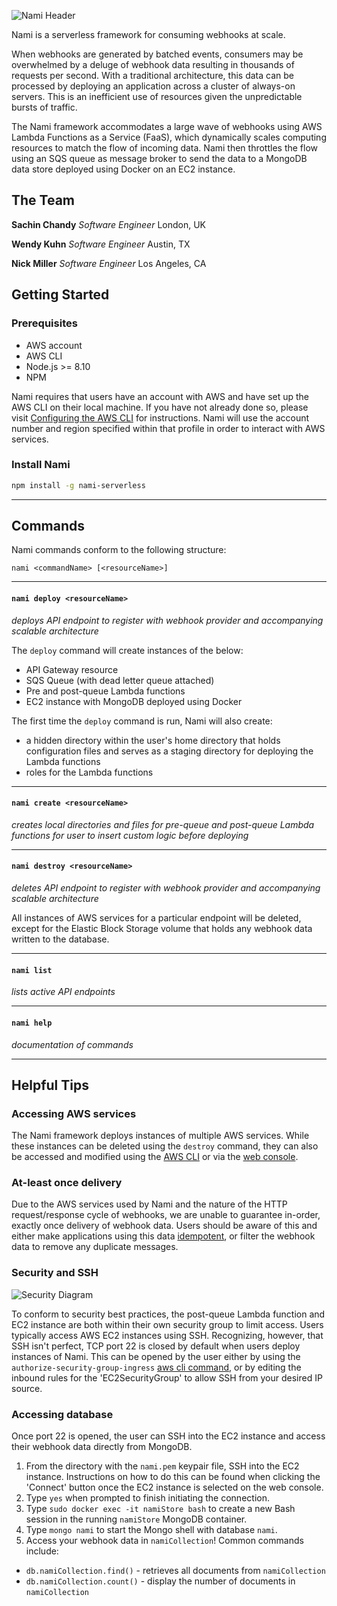 ![Nami Header](https://i.imgur.com/kZhANSb.png?1)

Nami is a serverless framework for consuming webhooks at scale.

When webhooks are generated by batched events, consumers may be overwhelmed by a deluge of webhook data resulting in thousands of requests per second. With a traditional architecture, this data can be processed by deploying an application across a cluster of always-on servers. This is an inefficient use of resources given the unpredictable bursts of traffic.

The Nami framework accommodates a large wave of webhooks using AWS Lambda Functions as a Service (FaaS), which dynamically scales computing resources to match the flow of incoming data. Nami then throttles the flow using an SQS queue as message broker to send the data to a MongoDB data store deployed using Docker on an EC2 instance.

## The Team
**Sachin Chandy** *Software Engineer* London, UK

**Wendy Kuhn** *Software Engineer* Austin, TX

**Nick Miller** *Software Engineer* Los Angeles, CA

## Getting Started

### Prerequisites
* AWS account
* AWS CLI
* Node.js >= 8.10
* NPM

Nami requires that users have an account with AWS and have set up the AWS CLI on their local machine.  If you have not already done so, please visit [Configuring the AWS CLI](https://docs.aws.amazon.com/cli/latest/userguide/cli-chap-configure.html) for instructions.  Nami will use the account number and region specified within that profile in order to interact with AWS services.

### Install Nami
``` bash
npm install -g nami-serverless
```
---

## Commands

Nami commands conform to the following structure:
```
nami <commandName> [<resourceName>]
```

---

#### `nami deploy <resourceName>`
*deploys API endpoint to register with webhook provider and accompanying scalable architecture*

The `deploy` command will create instances of the below:
- API Gateway resource
- SQS Queue (with dead letter queue attached)
- Pre and post-queue Lambda functions
- EC2 instance with MongoDB deployed using Docker

The first time the `deploy` command is run, Nami will also create:
- a hidden directory within the user's home directory that holds configuration files and serves as a staging directory for deploying the Lambda functions
- roles for the Lambda functions


---

#### `nami create <resourceName>`
*creates local directories and files for pre-queue and post-queue Lambda functions for user to insert custom logic before deploying*

---

#### `nami destroy <resourceName>`
*deletes API endpoint to register with webhook provider and accompanying scalable architecture*

All instances of AWS services for a particular endpoint will be deleted, except for the Elastic Block Storage volume that holds any webhook data written to the database.

---

#### `nami list`
*lists active API endpoints*

---

#### `nami help`
*documentation of commands*

---

## Helpful Tips

### Accessing AWS services

The Nami framework deploys instances of multiple AWS services. While these instances can be deleted using the `destroy` command, they can also be accessed and modified using the [AWS CLI](https://docs.aws.amazon.com/cli/index.html) or via the [web console](https://console.aws.amazon.com/console/home).

### At-least once delivery

Due to the AWS services used by Nami and the nature of the HTTP request/response cycle of webhooks, we are unable to guarantee in-order, exactly once delivery of webhook data. Users should be aware of this and either make applications using this data [idempotent](https://en.wikipedia.org/wiki/Idempotence), or filter the webhook data to remove any duplicate messages.

### Security and SSH

![Security Diagram](https://i.imgur.com/Lo7dYMo.png)

To conform to security best practices, the post-queue Lambda function and EC2 instance are both within their own security group to limit access. Users typically access AWS EC2 instances using SSH. Recognizing, however, that SSH isn't perfect, TCP port 22 is closed by default when users deploy instances of Nami. This can be opened by the user either by using the `authorize-security-group-ingress` [aws cli command](https://docs.aws.amazon.com/cli/latest/reference/ec2/authorize-security-group-ingress.html), or by editing the inbound rules for the 'EC2SecurityGroup' to allow SSH from your desired IP source.

### Accessing database

Once port 22 is opened, the user can SSH into the EC2 instance and access their webhook data directly from MongoDB.

1. From the directory with the `nami.pem` keypair file, SSH into the EC2 instance. Instructions on how to do this can be found when clicking the 'Connect' button once the EC2 instance is selected on the web console.
2. Type `yes` when prompted to finish initiating the connection.
3. Type `sudo docker exec -it namiStore bash` to create a new Bash session in the running `namiStore` MongoDB container.
4. Type `mongo nami` to start the Mongo shell with database `nami`.
5. Access your webhook data in `namiCollection`! Common commands include:
  - `db.namiCollection.find()` - retrieves all documents from `namiCollection`
  - `db.namiCollection.count()` - display the number of documents in `namiCollection`

